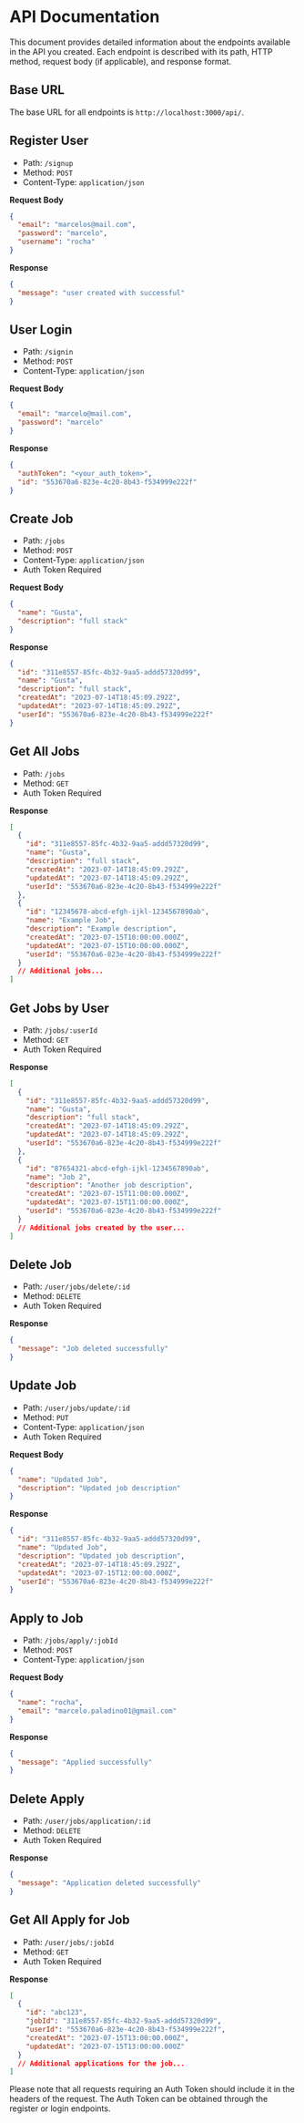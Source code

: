 # API Documentation

This document provides detailed information about the endpoints available in the API you created. Each endpoint is described with its path, HTTP method, request body (if applicable), and response format.

## Base URL

The base URL for all endpoints is `http://localhost:3000/api/`.

## Register User

- Path: `/signup`
- Method: `POST`
- Content-Type: `application/json`

**Request Body**

```json
{
  "email": "marcelos@mail.com",
  "password": "marcelo",
  "username": "rocha"
}
```

**Response**

```json
{
  "message": "user created with successful"
}
```

## User Login

- Path: `/signin`
- Method: `POST`
- Content-Type: `application/json`

**Request Body**

```json
{
  "email": "marcelo@mail.com",
  "password": "marcelo"
}
```

**Response**

```json
{
  "authToken": "<your_auth_token>",
  "id": "553670a6-823e-4c20-8b43-f534999e222f"
}
```

## Create Job

- Path: `/jobs`
- Method: `POST`
- Content-Type: `application/json`
- Auth Token Required

**Request Body**

```json
{
  "name": "Gusta",
  "description": "full stack"
}
```

**Response**

```json
{
  "id": "311e8557-85fc-4b32-9aa5-addd57320d99",
  "name": "Gusta",
  "description": "full stack",
  "createdAt": "2023-07-14T18:45:09.292Z",
  "updatedAt": "2023-07-14T18:45:09.292Z",
  "userId": "553670a6-823e-4c20-8b43-f534999e222f"
}
```

## Get All Jobs

- Path: `/jobs`
- Method: `GET`
- Auth Token Required

**Response**

```json
[
  {
    "id": "311e8557-85fc-4b32-9aa5-addd57320d99",
    "name": "Gusta",
    "description": "full stack",
    "createdAt": "2023-07-14T18:45:09.292Z",
    "updatedAt": "2023-07-14T18:45:09.292Z",
    "userId": "553670a6-823e-4c20-8b43-f534999e222f"
  },
  {
    "id": "12345678-abcd-efgh-ijkl-1234567890ab",
    "name": "Example Job",
    "description": "Example description",
    "createdAt": "2023-07-15T10:00:00.000Z",
    "updatedAt": "2023-07-15T10:00:00.000Z",
    "userId": "553670a6-823e-4c20-8b43-f534999e222f"
  }
  // Additional jobs...
]
```

## Get Jobs by User

- Path: `/jobs/:userId`
- Method: `GET`
- Auth Token Required

**Response**

```json
[
  {
    "id": "311e8557-85fc-4b32-9aa5-addd57320d99",
    "name": "Gusta",
    "description": "full stack",
    "createdAt": "2023-07-14T18:45:09.292Z",
    "updatedAt": "2023-07-14T18:45:09.292Z",
    "userId": "553670a6-823e-4c20-8b43-f534999e222f"
  },
  {
    "id": "87654321-abcd-efgh-ijkl-1234567890ab",
    "name": "Job 2",
    "description": "Another job description",
    "createdAt": "2023-07-15T11:00:00.000Z",
    "updatedAt": "2023-07-15T11:00:00.000Z",
    "userId": "553670a6-823e-4c20-8b43-f534999e222f"
  }
  // Additional jobs created by the user...
]
```

## Delete Job

- Path: `/user/jobs/delete/:id`
- Method: `DELETE`
- Auth Token Required

**Response**

```json
{
  "message": "Job deleted successfully"
}
```

## Update Job

- Path: `/user/jobs/update/:id`
- Method: `PUT`
- Content-Type: `application/json`
- Auth Token Required

**Request Body**

```json
{
  "name": "Updated Job",
  "description": "Updated job description"
}
```

**Response**

```json
{
  "id": "311e8557-85fc-4b32-9aa5-addd57320d99",
  "name": "Updated Job",
  "description": "Updated job description",
  "createdAt": "2023-07-14T18:45:09.292Z",
  "updatedAt": "2023-07-15T12:00:00.000Z",
  "userId": "553670a6-823e-4c20-8b43-f534999e222f"
}
```

## Apply to Job

- Path: `/jobs/apply/:jobId`
- Method: `POST`
- Content-Type: `application/json`

**Request Body**

```json
{
  "name": "rocha",
  "email": "marcelo.paladino01@gmail.com"
}
```

**Response**

```json
{
  "message": "Applied successfully"
}
```

## Delete Apply

- Path: `/user/jobs/application/:id`
- Method: `DELETE`
- Auth Token Required

**Response**

```json
{
  "message": "Application deleted successfully"
}
```

## Get All Apply for Job

- Path: `/user/jobs/:jobId`
- Method: `GET`
- Auth Token Required

**Response**

```json
[
  {
    "id": "abc123",
    "jobId": "311e8557-85fc-4b32-9aa5-addd57320d99",
    "userId": "553670a6-823e-4c20-8b43-f534999e222f",
    "createdAt": "2023-07-15T13:00:00.000Z",
    "updatedAt": "2023-07-15T13:00:00.000Z"
  }
  // Additional applications for the job...
]
```

Please note that all requests requiring an Auth Token should include it in the headers of the request. The Auth Token can be obtained through the register or login endpoints.
